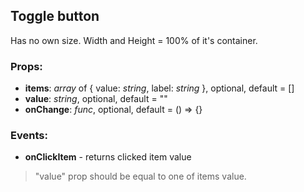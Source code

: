 ## **Toggle button**

Has no own size. Width and Height = 100% of it's container. 

### Props:
* **items**: _array_ of { value: _string_, label: _string_ }, optional, default = []
* **value**: _string_, optional, default = ""
* **onChange**: _func_, optional, default = () => {}

### Events:
* **onClickItem** - returns clicked item value

> "value" prop should be equal to one of items value.
